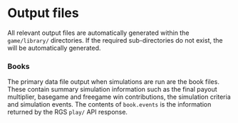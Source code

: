 # Output files

All relevant output files are automatically generated within the `game/library/` directories. If the required sub-directories do not exist, the will be automatically generated.

### Books

The primary data file output when simulations are run are the book files. These contain summary simulation information such as the final payout multiplier, basegame and freegame win contributions, the simulation criteria and simulation events. The contents of `book.events` is the information returned by the RGS `play/` API response. 
